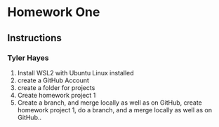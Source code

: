 # Homework One
## Instructions
### Tyler Hayes
1. Install WSL2 with Ubuntu Linux installed
2. create a GitHub Account
3. create a folder for projects
4. Create homework project 1
5. Create a branch, and merge locally as well as on GitHub, create homework project 1, do a branch, and a merge locally as well as on GitHub..
